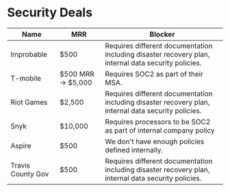 # Security Deals

| Name              | MRR                | Blocker                                                                                              |
| ----------------- | ------------------ | ---------------------------------------------------------------------------------------------------- |
| Improbable        | $500               | Requires different documentation including disaster recovery plan, internal data security policies.  |
| T-mobile          | $500 MRR -> $5,000 | Requires SOC2 as part of their MSA.                                                                  |
| Riot Games        | $2,500             | Requires different documentation including disaster recovery plan, internal data security policies.  |
| Snyk              | $10,000            | Requires processors to be SOC2 as part of internal company policy                                    |
| Aspire            | $500               | We don't have enough policies defined internally.                                                    |
| Travis County Gov | $500               | Requires different documentation including disaster recovery plan, internal data security policies.  |
